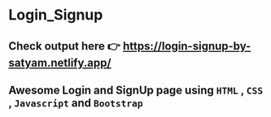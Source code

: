 # Login_Signup

## Check output here 👉 https://login-signup-by-satyam.netlify.app/

## Awesome Login and SignUp page using `HTML` , `CSS` , `Javascript` and `Bootstrap`
